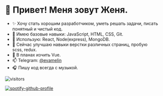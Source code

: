 # 👋 Привет! Меня зовут Женя.
- ✨ Хочу стать хорошим разработчиком, уметь решать задачи, писать понятный и чистый код.
- :hatched_chick: Имею базовые навыки: JavaScript, HTML, CSS, Git.
- :hatched_chick: Использую: React, Node(express), MongoDB.
- 🌱 Сейчас улучшаю навыки верстки различных страниц, пробую scss, redux.
- 📆 В планах изчить Vue.
- 📫 Telegram: [@evamelin](http://t-do.ru/evamelin "Telegram")
- :headphones: Пишу код всегда с музыкой.

 ![visitors](https://visitor-badge.glitch.me/badge?page_id=Nox94.page.id)
 
 [![spotify-github-profile](https://spotify-github-profile.vercel.app/api/view?uid=31ynqjbde6qiskvpdllqmlosrmgi&cover_image=true&theme=default)](https://spotify-github-profile.vercel.app/api/view?uid=31ynqjbde6qiskvpdllqmlosrmgi&redirect=true)

<!---
Nox94/Nox94 is a ✨ special ✨ repository because its `README.md` (this file) appears on your GitHub profile.
You can click the Preview link to take a look at your changes.
--->
